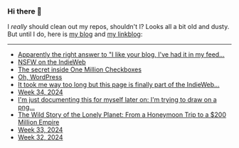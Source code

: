 ### Hi there 👋

I _really_ should clean out my repos, shouldn't I? Looks all a bit old and dusty. But until I do, here is [my blog](https://lostfocus.de/) and [my linkblog](https://dominikschwind.com/links):

--- 

<!-- POST-LIST:START -->
- [Apparently the right answer to &quot;I like your blog, I&#39;ve had it in my feed…](https://lostfocus.de/2024/09/03/233254/)
- [NSFW on the IndieWeb](https://www.lazaruscorporation.co.uk/blogs/artists-notebook/posts/nsfw-on-the-indieweb)
- [The secret inside One Million Checkboxes](https://eieio.games/essays/the-secret-in-one-million-checkboxes/)
- [Oh, WordPress](https://lostfocus.de/2024/08/28/oh-wordpress/)
- [It took me way too long but this page is finally part of the IndieWeb…](https://lostfocus.de/2024/08/27/233245/)
- [Week 34, 2024](https://lostfocus.de/2024/08/25/week-34-2024/)
- [I&#39;m just documenting this for myself later on: I&#39;m trying to draw on a png…](https://lostfocus.de/2024/08/24/233231/)
- [The Wild Story of the Lonely Planet: From a Honeymoon Trip to a $200 Million Empire](https://www.youtube.com/watch?v=we19S7tJoSE)
- [Week 33, 2024](https://lostfocus.de/2024/08/20/week-33-2024/)
- [Week 32, 2024](https://lostfocus.de/2024/08/12/week-32-2024/)
<!-- POST-LIST:END -->

<!--
**lostfocus/lostfocus** is a ✨ _special_ ✨ repository because its `README.md` (this file) appears on your GitHub profile.

Here are some ideas to get you started:

- 🔭 I’m currently working on ...
- 🌱 I’m currently learning ...
- 👯 I’m looking to collaborate on ...
- 🤔 I’m looking for help with ...
- 💬 Ask me about ...
- 📫 How to reach me: ...
- 😄 Pronouns: ...
- ⚡ Fun fact: ...
-->
